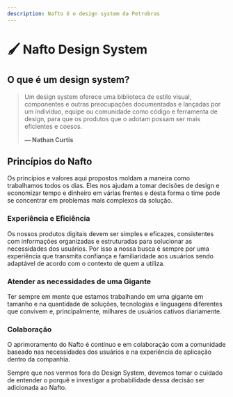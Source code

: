 ```yaml
---
description: Nafto é o design system da Petrobras
---
```


# 🖌️ Nafto Design System

## O que é um design system?

> Um design system  oferece uma biblioteca de estilo visual, componentes e outras preocupações documentadas e lançadas por um indivíduo, equipe ou comunidade como código e ferramenta de design, para que os produtos que o adotam possam ser mais eficientes e coesos.
>
> **— Nathan Curtis**

## Princípios do Nafto

Os princípios e valores aqui propostos moldam a maneira como trabalhamos todos os dias. Eles nos ajudam a tomar decisões de design e economizar tempo e dinheiro em várias frentes e desta forma o time pode se concentrar em problemas mais complexos da solução.

### Experiência e Eficiência

Os nossos produtos digitais devem ser simples e eficazes, consistentes com informações organizadas e estruturadas para solucionar as necessidades dos usuários. Por isso a nossa busca é sempre por uma experiência que transmita confiança e familiaridade aos usuários sendo adaptável de acordo com o contexto de quem a utiliza.

### Atender as necessidades de uma Gigante

Ter sempre em mente que estamos trabalhando em uma gigante em tamanho e na quantidade de soluções, tecnologias e linguagens diferentes que convivem e, principalmente, milhares de usuários cativos diariamente.

### Colaboração

O aprimoramento do Nafto é contínuo e em colaboração com a comunidade baseado nas necessidades dos usuários e na experiência de aplicação dentro da companhia.

Sempre que nos vermos fora do Design System, devemos tomar o cuidado de entender o porquê e investigar a probabilidade dessa decisão ser adicionada ao Nafto.
